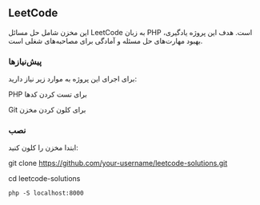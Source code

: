 ## LeetCode 


این مخزن شامل حل مسائل LeetCode به زبان‌ PHP است. هدف این پروژه یادگیری، بهبود مهارت‌های حل مسئله و آمادگی برای مصاحبه‌های شغلی است.

### پیش‌نیازها
برای اجرای این پروژه به موارد زیر نیاز دارید:

PHP برای تست کردن کدها

Git برای کلون کردن مخزن

### نصب
ابتدا مخزن را کلون کنید:

git clone https://github.com/your-username/leetcode-solutions.git


cd leetcode-solutions





	php -S localhost:8000
